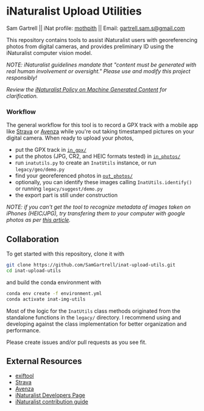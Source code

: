 #  iNaturalist Upload Utilities
Sam Gartrell || iNat profile: [mothpith](https://www.inaturalist.org/observations?place_id=any&user_id=mothpith&verifiable=any) || Email: [gartrell.sam.s@gmail.com](mailto:gartrell.sam.s@gmail.com)

This repository contains tools to assist iNaturalist users with georeferencing photos from digital cameras, and provides preliminary ID using the iNaturalist computer vision model. 

*NOTE: iNaturalist guidelines mandate that "content must be generated with real human involvement or oversight." Please use and modify this project responsibly!*

*Review the [iNaturalist Policy on Machine Generated Content](https://www.inaturalist.org/pages/machine_generated_content) for clarification.*

### Workflow
The general workflow for this tool is to record a GPX track with a mobile app like [Strava](https://www.strava.com) or [Avenza](https://store.avenza.com/pages/app-features) while you're out taking timestamped pictures on your digital camera. When ready to upload your photos, 
- put the GPX track in [`in_gpx/`]() 
- put the photos (JPG, CR2, and HEIC formats tested) in [`in_photos/`]()
- run `inatutils.py` to create an `InatUtils` instance, or run `legacy/geo/demo.py`
- find your georeferenced photos in [`out_photos/`]()
- optionally, you can identify these images calling `InatUtils.identify()` or running `legacy/suggest/demo.py`
- the export part is still under construction

*NOTE: if you can't get the tool to recognize metadata of images taken on iPhones (HEIC/JPG), try transfering them to your computer with google photos as per [this article](https://support.google.com/photos/thread/12597272/heic-being-downloaded-as-jpg-loses-all-meta-data?hl=en).* 

## Collaboration
To get started with this repository, clone it with
```bash
git clone https://github.com/SamGartrell/inat-upload-utils.git
cd inat-upload-utils
```

and build the conda environment with
```bash
conda env create -f environment.yml
conda activate inat-img-utils
```
Most of the logic for the `InatUtils` class methods originated from the standalone functions in the `legacy/` directory. I recommend using and developing against the class implementation for better organization and performance.

Please create issues and/or pull requests as you see fit.

## External Resources
- [exiftool](https://exiftool.org/)
- [Strava](https://www.strava.com)
- [Avenza](https://store.avenza.com/pages/app-features)
- [iNaturalist Developers Page](https://www.inaturalist.org/pages/developers)
- [iNaturalist contribution guide](https://github.com/inaturalist/inaturalist/blob/main/CONTRIBUTING.md)
